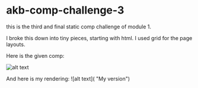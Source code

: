 # akb-comp-challenge-3

this is the third and final static comp challenge of module 1.

I broke this down into tiny pieces, starting with html. I used grid for the page layouts.

Here is the given comp:

![alt text](http://frontend.turing.io/assets/images/static-comp-challenge-3.jpg "Third comp")

And here is my rendering:
![alt text]( "My version")
